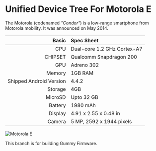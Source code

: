 Unified Device Tree For Motorola E
==================================

The Motorola (codenamed _"Condor"_) is a low-range smartphone from Motorola mobility.
It was announced on May 2014.

Basic   | Spec Sheet
-------:|:-------------------------
CPU     | Dual-core 1.2 GHz Cortex-A7
CHIPSET | Qualcomm Snapdragon 200
GPU     | Adreno 302
Memory  | 1GB RAM
Shipped Android Version | 4.4.2
Storage | 4GB
MicroSD | Upto 32 GB
Battery | 1980 mAh
Display | 4.91 x 2.55 x 0.48 in
Camera  | 5 MP, 2592 х 1944 pixels

![Motorola E](https://camo.githubusercontent.com/65db99a8598e2e96a3b1e88f76020559ac23618c/687474703a2f2f63646e322e67736d6172656e612e636f6d2f76762f6269677069632f6d6f746f726f6c612d6d6f746f2d652e6a7067 "Motorola E")

This branch is for building Gummy Firmware.
